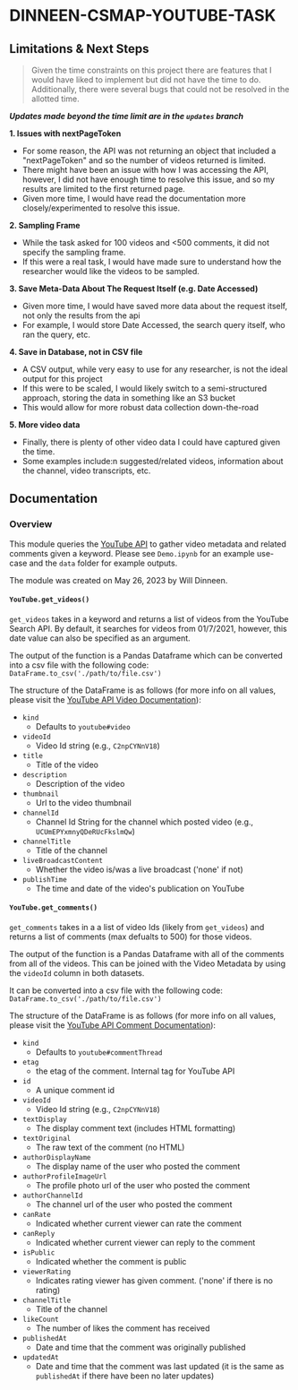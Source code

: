 # DINNEEN-CSMAP-YOUTUBE-TASK

## Limitations & Next Steps
> Given the time constraints on this project there are features that I would have liked to implement but did not have the time to do. Additionally, there were several bugs that could not be resolved in the allotted time.

***Updates made beyond the time limit are in the `updates` branch***

**1. Issues with nextPageToken**
  - For some reason, the API was not returning an object that included a "nextPageToken" and so the number of videos returned is limited.
  - There might have been an issue with how I was accessing the API, however, I did not have enough time to resolve this issue, and so my results are limited to the first returned page.
  - Given more time, I would have read the documentation more closely/experimented to resolve this issue.

**2. Sampling Frame**
  - While the task asked for 100 videos and <500 comments, it did not specify the sampling frame.
  - If this were a real task, I would have made sure to understand how the researcher would like the videos to be sampled.

**3. Save Meta-Data About The Request Itself (e.g. Date Accessed)**
  - Given more time, I would have saved more data about the request itself, not only the results from the api
  - For example, I would store Date Accessed, the search query itself, who ran the query, etc. 

**4. Save in Database, not in CSV file**
  - A CSV output, while very easy to use for any researcher, is not the ideal output for this project
  - If this were to be scaled, I would likely switch to a semi-structured approach, storing the data in something like an S3 bucket
  - This would allow for more robust data collection down-the-road

**5. More video data**
  - Finally, there is plenty of other video data I could have captured given the time.
  - Some examples include:n suggested/related videos, information about the channel, video transcripts, etc.

## Documentation

### Overview
This module queries the [YouTube API](https://developers.google.com/youtube/v3) to gather video metadata and related comments given a keyword. Please see `Demo.ipynb` for an example use-case and the `data` folder for example outputs.

The module was created on May 26, 2023 by Will Dinneen.

#### `YouTube.get_videos()`
`get_videos` takes in a keyword and returns a list of videos from the YouTube Search API. By default, it searches for videos from 01/7/2021, however, this date value can also be specified as an argument.

The output of the function is a Pandas Dataframe which can be converted into a csv file with the following code:
`DataFrame.to_csv('./path/to/file.csv')`

The structure of the DataFrame is as follows (for more info on all values, please visit the [YouTube API Video Documentation](https://developers-dot-devsite-v2-prod.appspot.com/youtube/v3/docs/videos#snippet.liveBroadcastContent)):
- `kind`
  - Defaults to `youtube#video`
- `videoId`
  - Video Id string (e.g., `C2npCYNnV18`)
- `title`
  - Title of the video
- `description`
  - Description of the video
- `thumbnail`
  - Url to the video thumbnail
- `channelId`
  - Channel Id String for the channel which posted video (e.g., `UCUmEPYxmnyQDeRUcFkslmQw`)
- `channelTitle`
  - Title of the channel
- `liveBroadcastContent`
  - Whether the video is/was a live broadcast ('none' if not)
- `publishTime`
  - The time and date of the video's publication on YouTube

#### `YouTube.get_comments()`
`get_comments` takes in a a list of video Ids (likely from `get_videos`) and returns a list of comments (max defualts to 500) for those videos.

The output of the function is a Pandas Dataframe with all of the comments from all of the videos. This can be joined with the Video Metadata by using the `videoId` column in both datasets.

It can be converted into a csv file with the following code:
`DataFrame.to_csv('./path/to/file.csv')`

The structure of the DataFrame is as follows (for more info on all values, please visit the [YouTube API Comment Documentation](https://developers-dot-devsite-v2-prod.appspot.com/youtube/v3/docs/comments)):
- `kind`
  - Defaults to `youtube#commentThread`
- `etag`
  - the etag of the comment. Internal tag for YouTube API
- `id`
  - A unique comment id
- `videoId`
  - Video Id string (e.g., `C2npCYNnV18`)
- `textDisplay`
  - The display comment text (includes HTML formatting)
- `textOriginal`
  - The raw text of the comment (no HTML)
- `authorDisplayName`
  - The display name of the user who posted the comment
- `authorProfileImageUrl`
  - The profile photo url of the user who posted the comment
- `authorChannelId`
  - The channel url of the user who posted the comment
- `canRate`
  - Indicated whether current viewer can rate the comment
- `canReply`
  - Indicated whether current viewer can reply to the comment
- `isPublic`
  - Indicated whether the comment is public
- `viewerRating`
  - Indicates rating viewer has given comment. ('none' if there is no rating)
- `channelTitle`
  - Title of the channel
- `likeCount`
  - The number of likes the comment has received
- `publishedAt`
  - Date and time that the comment was originally published
- `updatedAt`
  - Date and time that the comment was last updated (it is the same as `publishedAt` if there have been no later updates)